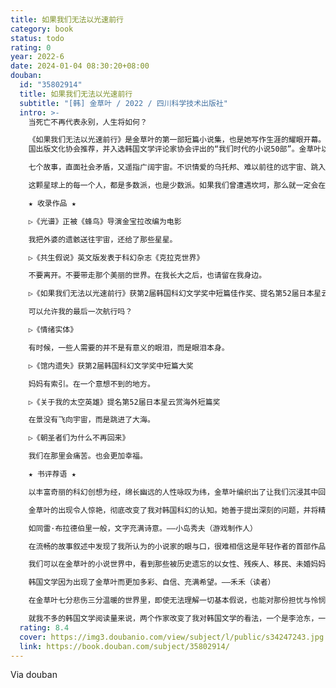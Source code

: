 ```yaml
---
title: 如果我们无法以光速前行
category: book
status: todo
rating: 0
year: 2022-6
date: 2024-01-04 08:30:20+08:00
douban:
  id: "35802914"
  title: 如果我们无法以光速前行
  subtitle: "[韩] 金草叶 / 2022 / 四川科学技术出版社"
  intro: >-
    当死亡不再代表永别，人生将如何？

    《如果我们无法以光速前行》是金草叶的第一部短篇小说集，也是她写作生涯的耀眼开幕。这部科幻小说集在韩国一共累计了25万册销量，被《朝鲜日报》《东亚日报》《文化日报》《京乡新闻》等多家权威媒体选为2019年年度图书，获韩国文化艺术委员会、韩
    国出版文化协会推荐，并入选韩国文学评论家协会评出的“我们时代的小说50部”。金草叶以一己之力，打破了“韩国科幻小说是否存在读者”的质疑。

    七个故事，直面社会矛盾，又遥指广阔宇宙。不识情爱的乌托邦、难以前往的远宇宙、跳入大海的宇航员……金草叶将现实的痛楚、想象的宏大以及理解的力量编织在一起，用科幻寻找现实生活的答案——“虽然会痛苦但也更幸福”。

    这颗星球上的每一个人，都是多数派，也是少数派。如果我们曾遭遇坎坷，那么就一定会在金草叶的故事里被理解，被包容。

    ★ 收录作品 ★

    ▷《光谱》正被《蜂鸟》导演金宝拉改编为电影

    我把外婆的遗骸送往宇宙，还给了那些星星。

    ▷《共生假说》英文版发表于科幻杂志《克拉克世界》

    不要离开。不要带走那个美丽的世界。在我长大之后，也请留在我身边。

    ▷《如果我们无法以光速前行》获第2届韩国科幻文学奖中短篇佳作奖、提名第52届日本星云赏海外短篇奖

    可以允许我的最后一次航行吗？

    ▷《情绪实体》

    有时候，一些人需要的并不是有意义的眼泪，而是眼泪本身。

    ▷《馆内遗失》获第2届韩国科幻文学奖中短篇大奖

    妈妈有索引。在一个意想不到的地方。

    ▷《关于我的太空英雄》提名第52届日本星云赏海外短篇奖

    在景没有飞向宇宙，而是跳进了大海。

    ▷《朝圣者们为什么不再回来》

    我们在那里会痛苦。也会更加幸福。

    ★ 书评荐语 ★

    以丰富奇丽的科幻创想为经，绵长幽远的人性咏叹为纬，金草叶编织出了让我们沉浸其中回味无穷的想象世界。——刘慈欣（科幻作家）

    金草叶的出现令人惊艳，彻底改变了我对韩国科幻的认知。她善于提出深刻的问题，并将精妙的解谜过程建立在坚实的科学与人文基础之上。这是一流科幻作家才具备的能力。——姚海军（科幻世界杂志社副总编辑）

    如同雷·布拉德伯里一般，文字充满诗意。——小岛秀夫（游戏制作人）

    在流畅的故事叙述中发现了我所认为的小说家的眼与口，很难相信这是年轻作者的首部作品。从观察的视角到提出的问题，都令人印象深刻。——金衍洙（小说家）

    我们可以在金草叶的小说世界中，看到那些被历史遗忘的以女性、残疾人、移民、未婚妈妈为代表的少数群体的细微感受，以及她们逐渐寻找到自己的正确位置的美丽风景。——印雅瑛（文学评论家）

    韩国文学因为出现了金草叶而更加多彩、自信、充满希望。——禾禾（读者）

    在金草叶七分悲伤三分温暖的世界里，即使无法理解一切基本假说，也能对那份担忧与怜悯感同身受，特别是读到《馆内遗失》的最后，一下子从冷酷的未来世界，被拉回更加冷漠的现实世界，难以言说的闷堵。哪怕我们无法以光速前行，我想我也已经在金草叶的小说里，见过了所有光的色彩。——Ark000（读者）

    就我不多的韩国文学阅读量来说，两个作家改变了我对韩国文学的看法，一个是李沧东，一个是金草叶。不是宏大的故事，有着某种市民气和科幻母体兼容得很好的一面，又带着女性对生活的经验，提出了浪漫的问题。个人最喜欢表题作和《共生假说》。——Adrian（读者）
  rating: 8.4
  cover: https://img3.doubanio.com/view/subject/l/public/s34247243.jpg
  link: https://book.douban.com/subject/35802914/
---
```


Via douban 
